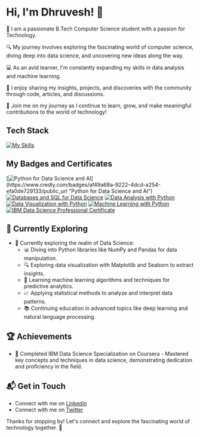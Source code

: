 # Hi, I'm Dhruvesh! 👋

👋 I am a passionate B.Tech Computer Science student with a passion for Technology.

🔍 My journey involves exploring the fascinating world of computer science, diving deep into data science, and uncovering new ideas along the way.

💻 As an avid learner, I'm constantly expanding my skills in data analysis and machine learning.

📝 I enjoy sharing my insights, projects, and discoveries with the community through code, articles, and discussions.

🌱 Join me on my journey as I continue to learn, grow, and make meaningful contributions to the world of technology!

## Tech Stack
[![My Skills](https://skillicons.dev/icons?i=py,r,anaconda)](https://skillicons.dev)

## My Badges and Certificates

<!--START_SECTION:badges-->

[![Python for Data Science and AI]([https://www.credly.com/badges/0d90fc23-3afb-41c3-926a-24e2bad1b770/public_url](https://images.credly.com/size/680x680/images/0571ab1d-f43b-43d9-9c68-8ebd0ebd61b7/Python_for_Data_Sci_and_AI_Foundational.png))](https://www.credly.com/badges/af49a68a-9222-4dcd-a254-efa0de729133/public_url "Python for Data Science and AI")
[![Databases and SQL for Data Science](https://images.credly.com/size/680x680/images/594e0ab7-c864-4d9a-9987-3a903ec3f06a/Cognitive_Class_-_DB_and_SQL_for_Data_Sci.png)](https://www.credly.com/badges/dd88b0b3-91c1-44f1-ae63-17fb0f9fd493/public_url "Databases and SQL for Data Science")
[![Data Analysis with Python](https://images.credly.com/size/680x680/images/fa39f4f0-174a-4886-b821-6a37d42b8b3a/Cognitive_Class_-_Data_Analysis_w_Python.png)](https://www.credly.com/badges/f5534a92-d727-458e-b8a9-c9cdeef7013d/public_url "Data Analysis with Python")
[![Data Visualization with Python  ](https://www.credly.com/badges/0d90fc23-3afb-41c3-926a-24e2bad1b770/public_url)](https://www.credly.com/badges/0d90fc23-3afb-41c3-926a-24e2bad1b770/public_urll "Data Visualization with Python")
[![Machine Learning with Python](https://images.credly.com/size/680x680/images/5ae9bf9e-da6e-4cec-82eb-d2b4cfea9751/Machine_Learning_with_Python.png)](https://www.credly.com/badges/db5290da-b975-4552-a12b-f98294d6eb61/public_url "Machine Learning with Python")
[![IBM Data Science Professional Certificate](https://images.credly.com/size/680x680/images/b47e9b58-7f54-4981-b156-5e7d354c8215/Professional_Certificate_-_Data_Science.png)](https://www.credly.com/badges/9fffd1b8-6e5a-41ca-8b64-f74f30ad308b/public_url "IBM Data Science Professional Certificate")

## 🌱 Currently Exploring

- 🚀 Currently exploring the realm of Data Science:
  - 📊 Diving into Python libraries like NumPy and Pandas for data manipulation.
  - 🔍 Exploring data visualization with Matplotlib and Seaborn to extract insights.
  - 🤖 Learning machine learning algorithms and techniques for predictive analytics.
  - 📈 Applying statistical methods to analyze and interpret data patterns.
  - 📚 Continuing education in advanced topics like deep learning and natural language processing.
    
 ## 🏆 Achievements

- 🌟 Completed IBM Data Science Specialization on Coursera - Mastered key concepts and techniques in data science, demonstrating dedication and proficiency in the field.


## 📬 Get in Touch

- Connect with me on [Linkedin](https://www.linkedin.com/in/dhruvesh-bawane)
- Connect with me on [Twitter](https://twitter.com/dhruveshbawane)

Thanks for stopping by! Let's connect and explore the fascinating world of technology together. 🚀



<!--

Here are some ideas to get you started:

- 🔭 I’m currently working on ...
- 🌱 I’m currently learning ...
- 👯 I’m looking to collaborate on ...
- 🤔 I’m looking for help with ...
- 💬 Ask me about ...
- 📫 How to reach me: ...
- 😄 Pronouns: ...
- ⚡ Fun fact: ...
-->

